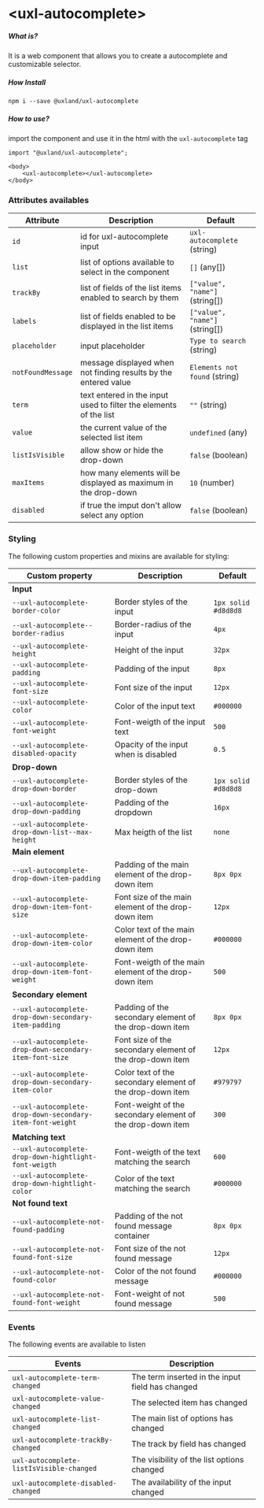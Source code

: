 # \<uxl-autocomplete\>

##### What is?

It is a web component that allows you to create a autocomplete and customizable selector.

##### How Install

```
npm i --save @uxland/uxl-autocomplete
```

##### How to use?

import the component and use it in the html with the `uxl-autocomplete` tag

```
import "@uxland/uxl-autocomplete";

<body>
    <uxl-autocomplete></uxl-autocomplete>
</body>
```

### Attributes availables

| Attribute         | Description                                                       | Default                        |
| ----------------- | ----------------------------------------------------------------- | ------------------------------ |
| `id`              | id for uxl-autocomplete input                                     | `uxl-autocomplete` (string)    |
| `list`            | list of options available to select in the component              | `[]` (any[])                   |
| `trackBy`         | list of fields of the list items enabled to search by them        | `["value", "name"]` (string[]) |
| `labels`          | list of fields enabled to be displayed in the list items          | `["value", "name"]` (string[]) |
| `placeholder`     | input placeholder                                                 | `Type to search` (string)      |
| `notFoundMessage` | message displayed when not finding results by the entered value   | `Elements not found` (string)  |
| `term`            | text entered in the input used to filter the elements of the list | `""` (string)                  |
| `value`           | the current value of the selected list item                       | `undefined` (any)              |
| `listIsVisible`   | allow show or hide the drop-down                                  | `false` (boolean)              |
| `maxItems`        | how many elements will be displayed as maximum in the drop-down   | `10` (number)                  |
| `disabled`        | if true the imput don't allow select any option                   | `false` (boolean)              |

### Styling

The following custom properties and mixins are available for styling:

| Custom property                                           | Description                                                | Default             |
| --------------------------------------------------------- | ---------------------------------------------------------- | ------------------- |
| **Input**                                                 |
| `--uxl-autocomplete-border-color`                         | Border styles of the input                                 | `1px solid #d8d8d8` |
| `--uxl-autocomplete--border-radius`                       | Border-radius of the input                                 | `4px`               |
| `--uxl-autocomplete-height`                               | Height of the input                                        | `32px`              |
| `--uxl-autocomplete-padding`                              | Padding of the input                                       | `8px`               |
| `--uxl-autocomplete-font-size`                            | Font size of the input                                     | `12px`              |
| `--uxl-autocomplete-color`                                | Color of the input text                                    | `#000000`           |
| `--uxl-autocomplete-font-weight`                          | Font-weigth of the input text                              | `500`               |
| `--uxl-autocomplete-disabled-opacity`                     | Opacity of the input when is disabled                      | `0.5`               |
| **Drop-down**                                             |
| `--uxl-autocomplete-drop-down-border`                     | Border styles of the drop-down                             | `1px solid #d8d8d8` |
| `--uxl-autocomplete-drop-down-padding`                    | Padding of the dropdown                                    | `16px`              |
| `--uxl-autocomplete-drop-down-list--max-height`           | Max heigth of the list                                     | `none`              |
| **Main element**                                          |
| `--uxl-autocomplete-drop-down-item-padding`               | Padding of the main element of the drop-down item          | `8px 0px`           |
| `--uxl-autocomplete-drop-down-item-font-size`             | Font size of the main element of the drop-down item        | `12px`              |
| `--uxl-autocomplete-drop-down-item-color`                 | Color text of the main element of the drop-down item       | `#000000`           |
| `--uxl-autocomplete-drop-down-item-font-weight`           | Font-weigth of the main element of the drop-down item      | `500`               |
| **Secondary element**                                     |
| `--uxl-autocomplete-drop-down-secondary-item-padding`     | Padding of the secondary element of the drop-down item     | `8px 0px`           |
| `--uxl-autocomplete-drop-down-secondary-item-font-size`   | Font size of the secondary element of the drop-down item   | `12px`              |
| `--uxl-autocomplete-drop-down-secondary-item-color`       | Color text of the secondary element of the drop-down item  | `#979797`           |
| `--uxl-autocomplete-drop-down-secondary-item-font-weight` | Font-weight of the secondary element of the drop-down item | `300`               |
| **Matching text**                                         |
| `--uxl-autocomplete-drop-down-hightlight-font-weigth`     | Font-weigth of the text matching the search                | `600`               |
| `--uxl-autocomplete-drop-down-hightlight-color`           | Color of the text matching the search                      | `#000000`           |
| **Not found text**                                        |
| `--uxl-autocomplete-not-found-padding`                    | Padding of the not found message container                 | `8px 0px`           |
| `--uxl-autocomplete-not-found-font-size`                  | Font size of the not found message                         | `12px`              |
| `--uxl-autocomplete-not-found-color`                      | Color of the not found message                             | `#000000`           |
| `--uxl-autocomplete-not-found-font-weight`                | Font-weight of not found message                           | `500`               |

### Events

The following events are available to listen

| Events                                   | Description                                      |
| ---------------------------------------- | ------------------------------------------------ |
| `uxl-autocomplete-term-changed`          | The term inserted in the input field has changed |
| `uxl-autocomplete-value-changed`         | The selected item has changed                    |
| `uxl-autocomplete-list-changed`          | The main list of options has changed             |
| `uxl-autocomplete-trackBy-changed`       | The track by field has changed                   |
| `uxl-autocomplete-listIsVisible-changed` | The visibility of the list options changed       |
| `uxl-autocomplete-disabled-changed`      | The availability of the input changed            |
